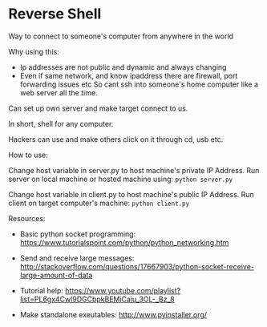 # Reverse Shell

Way to connect to someone's computer from anywhere in the world

Why using this:
- Ip addresses are not public and dynamic and always changing
- Even if same network, and know ipaddress there are firewall, port forwarding issues etc
So cant ssh into someone's home computer like a web server all the time.

Can set up own server and make target connect to us.

In short, shell for any computer.

Hackers can use and make others click on it through cd, usb etc.


How to use:

Change host variable in server.py to host machine's private IP Address.
Run server on local machine or hosted machine using:
``` python server.py ```

Change host variable in client.py to host machine's public IP Address.
Run client on target computer's machine:
``` python client.py ```


Resources:

- Basic python socket programming: https://www.tutorialspoint.com/python/python_networking.htm

- Send and receive large messages:
http://stackoverflow.com/questions/17667903/python-socket-receive-large-amount-of-data

- Tutorial help: https://www.youtube.com/playlist?list=PL6gx4Cwl9DGCbpkBEMiCaiu_3OL-_Bz_8

- Make standalone exeutables: http://www.pyinstaller.org/